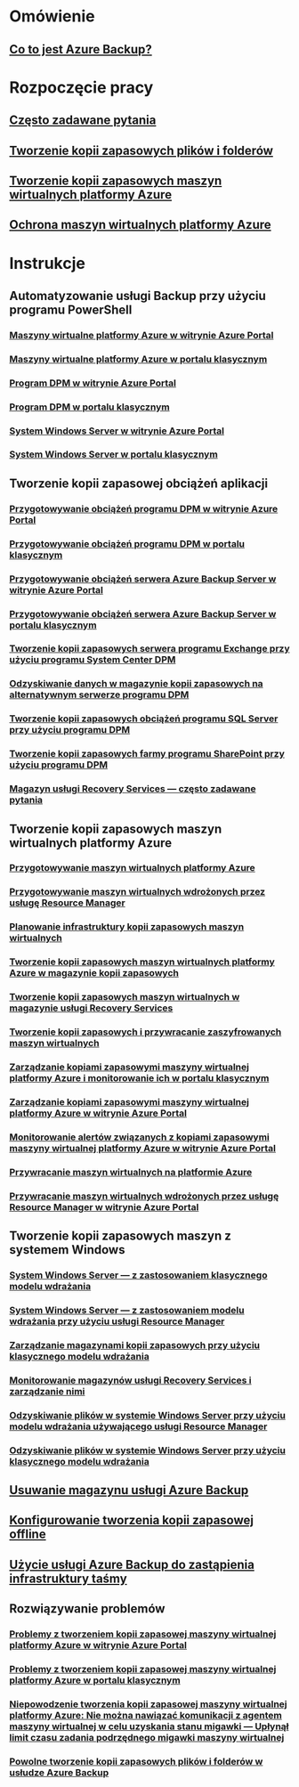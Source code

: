 # Omówienie
## [Co to jest Azure Backup?](backup-introduction-to-azure-backup.md)
# Rozpoczęcie pracy
## [Często zadawane pytania](backup-azure-backup-faq.md)
## [Tworzenie kopii zapasowych plików i folderów](backup-try-azure-backup-in-10-mins.md)
## [Tworzenie kopii zapasowych maszyn wirtualnych platformy Azure](backup-azure-vms-first-look.md)
## [Ochrona maszyn wirtualnych platformy Azure](backup-azure-vms-first-look-arm.md)
# Instrukcje
## Automatyzowanie usługi Backup przy użyciu programu PowerShell
### [Maszyny wirtualne platformy Azure w witrynie Azure Portal](backup-azure-vms-automation.md)
### [Maszyny wirtualne platformy Azure w portalu klasycznym](backup-azure-vms-classic-automation.md)
### [Program DPM w witrynie Azure Portal](backup-dpm-automation.md)
### [Program DPM w portalu klasycznym](backup-dpm-automation-classic.md)
### [System Windows Server w witrynie Azure Portal](backup-client-automation.md)
### [System Windows Server w portalu klasycznym](backup-client-automation-classic.md)
## Tworzenie kopii zapasowej obciążeń aplikacji
### [Przygotowywanie obciążeń programu DPM w witrynie Azure Portal](backup-azure-dpm-introduction.md)
### [Przygotowywanie obciążeń programu DPM w portalu klasycznym](backup-azure-dpm-introduction-classic.md)
### [Przygotowywanie obciążeń serwera Azure Backup Server w witrynie Azure Portal](backup-azure-microsoft-azure-backup.md)
### [Przygotowywanie obciążeń serwera Azure Backup Server w portalu klasycznym](backup-azure-microsoft-azure-backup-classic.md)
### [Tworzenie kopii zapasowych serwera programu Exchange przy użyciu programu System Center DPM](backup-azure-backup-exchange-server.md)
### [Odzyskiwanie danych w magazynie kopii zapasowych na alternatywnym serwerze programu DPM](backup-azure-alternate-dpm-server.md)
### [Tworzenie kopii zapasowych obciążeń programu SQL Server przy użyciu programu DPM](backup-azure-backup-sql.md)
### [Tworzenie kopii zapasowych farmy programu SharePoint przy użyciu programu DPM](backup-azure-backup-sharepoint.md)
### [Magazyn usługi Recovery Services — często zadawane pytania](backup-azure-backup-ibiza-faq.md)
## Tworzenie kopii zapasowych maszyn wirtualnych platformy Azure
### [Przygotowywanie maszyn wirtualnych platformy Azure](backup-azure-vms-prepare.md)
### [Przygotowywanie maszyn wirtualnych wdrożonych przez usługę Resource Manager](backup-azure-arm-vms-prepare.md)
### [Planowanie infrastruktury kopii zapasowych maszyn wirtualnych](backup-azure-vms-introduction.md)
### [Tworzenie kopii zapasowych maszyn wirtualnych platformy Azure w magazynie kopii zapasowych](backup-azure-vms.md)
### [Tworzenie kopii zapasowych maszyn wirtualnych w magazynie usługi Recovery Services](backup-azure-arm-vms.md)
### [Tworzenie kopii zapasowych i przywracanie zaszyfrowanych maszyn wirtualnych](backup-azure-vms-encryption.md)
### [Zarządzanie kopiami zapasowymi maszyny wirtualnej platformy Azure i monitorowanie ich w portalu klasycznym](backup-azure-manage-vms-classic.md)
### [Zarządzanie kopiami zapasowymi maszyny wirtualnej platformy Azure w witrynie Azure Portal](backup-azure-manage-vms.md)
### [Monitorowanie alertów związanych z kopiami zapasowymi maszyny wirtualnej platformy Azure w witrynie Azure Portal](backup-azure-monitor-vms.md)
### [Przywracanie maszyn wirtualnych na platformie Azure](backup-azure-restore-vms.md)
### [Przywracanie maszyn wirtualnych wdrożonych przez usługę Resource Manager w witrynie Azure Portal](backup-azure-arm-restore-vms.md)
## Tworzenie kopii zapasowych maszyn z systemem Windows
### [System Windows Server — z zastosowaniem klasycznego modelu wdrażania](backup-configure-vault-classic.md)
### [System Windows Server — z zastosowaniem modelu wdrażania przy użyciu usługi Resource Manager](backup-configure-vault.md)
### [Zarządzanie magazynami kopii zapasowych przy użyciu klasycznego modelu wdrażania](backup-azure-manage-windows-server-classic.md)
### [Monitorowanie magazynów usługi Recovery Services i zarządzanie nimi](backup-azure-manage-windows-server.md)
### [Odzyskiwanie plików w systemie Windows Server przy użyciu modelu wdrażania używającego usługi Resource Manager](backup-azure-restore-windows-server.md)
### [Odzyskiwanie plików w systemie Windows Server przy użyciu klasycznego modelu wdrażania](backup-azure-restore-windows-server-classic.md)

## [Usuwanie magazynu usługi Azure Backup](backup-azure-delete-vault.md)
## [Konfigurowanie tworzenia kopii zapasowej offline](backup-azure-backup-import-export.md)
## [Użycie usługi Azure Backup do zastąpienia infrastruktury taśmy](backup-azure-backup-cloud-as-tape.md)
## Rozwiązywanie problemów
### [Problemy z tworzeniem kopii zapasowej maszyny wirtualnej platformy Azure w witrynie Azure Portal](backup-azure-vms-troubleshoot.md)
### [Problemy z tworzeniem kopii zapasowej maszyny wirtualnej platformy Azure w portalu klasycznym](backup-azure-vms-troubleshoot-classic.md)
### [Niepowodzenie tworzenia kopii zapasowej maszyny wirtualnej platformy Azure: Nie można nawiązać komunikacji z agentem maszyny wirtualnej w celu uzyskania stanu migawki — Upłynął limit czasu zadania podrzędnego migawki maszyny wirtualnej](backup-azure-troubleshoot-vm-backup-fails-snapshot-timeout.md)
### [Powolne tworzenie kopii zapasowych plików i folderów w usłudze Azure Backup](backup-azure-troubleshoot-slow-backup-performance-issue.md)


<!--HONumber=Nov16_HO2-->


